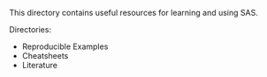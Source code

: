 This directory contains useful resources for learning and using SAS.

Directories:
* Reproducible Examples
* Cheatsheets
* Literature
